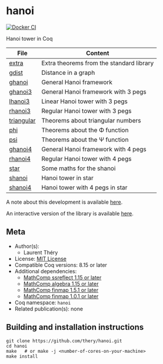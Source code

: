 <!---
This file was generated from `meta.yml`, please do not edit manually.
Follow the instructions on https://github.com/coq-community/templates to regenerate.
--->
# hanoi

[![Docker CI][docker-action-shield]][docker-action-link]

[docker-action-shield]: https://github.com/thery/hanoi/workflows/Docker%20CI/badge.svg?branch=master
[docker-action-link]: https://github.com/thery/hanoi/actions?query=workflow:"Docker%20CI"




Hanoi tower in Coq


| File                              |  Content                                 | 
| --------------------------------- | -----------------------------------------| 
| [extra](./extra.v)                | Extra theorems from the standard library |
| [gdist](./gdist.v)                | Distance in a graph                      |
| [ghanoi](./ghanoi.v)              | General Hanoi framework                  |
| [ghanoi3](./ghanoi3.v)            | General Hanoi framework with 3 pegs      |
| [lhanoi3](./lhanoi3.v)            | Linear Hanoi tower with 3 pegs           |
| [rhanoi3](./rhanoi3.v)            | Regular Hanoi tower with 3 pegs          |
| [triangular](./triangular.v)      | Theorems about triangular numbers        |
| [phi](./phi.v)                    | Theorems about the Φ function            |
| [psi](./psi.v)                    | Theorems about the Ψ function            |
| [ghanoi4](./ghanoi4.v)            | General Hanoi framework with 4 pegs      |
| [rhanoi4](./rhanoi4.v)            | Regular Hanoi tower with 4 pegs          |
| [star](./star.v)                  | Some maths for the shanoi                |
| [shanoi](./shanoi.v)              | Hanoi tower in star                      |
| [shanoi4](./shanoi4.v)            | Hanoi tower with 4 pegs in star          |

A note about this development is available 
[here](https://hal.inria.fr/hal-02903548).

An interactive version of the library is available 
[here](https://thery.github.io/hanoi/index.html).

## Meta

- Author(s):
  - Laurent Théry
- License: [MIT License](LICENSE)
- Compatible Coq versions: 8.15 or later
- Additional dependencies:
  - [MathComp ssreflect 1.15 or later](https://math-comp.github.io)
  - [MathComp algebra 1.15 or later](https://math-comp.github.io)
  - [MathComp finmap 1.5.1 or later](https://github.com/math-comp/finmap)
  - [MathComp finmap 1.0.1 or later](https://github.com/math-comp/finmap)
- Coq namespace: `hanoi`
- Related publication(s): none

## Building and installation instructions

``` shell
git clone https://github.com/thery/hanoi.git
cd hanoi
make   # or make -j <number-of-cores-on-your-machine> 
make install
```



